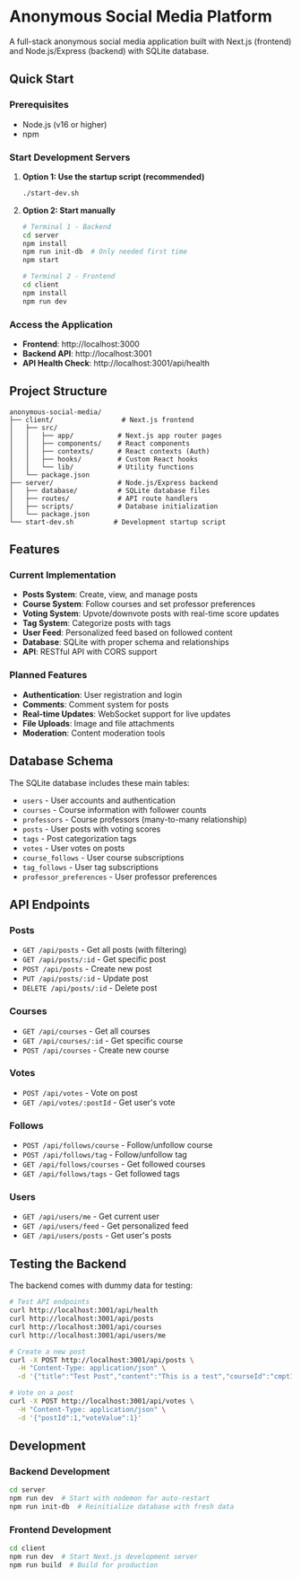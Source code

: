 # Anonymous Social Media Platform

A full-stack anonymous social media application built with Next.js (frontend) and Node.js/Express (backend) with SQLite database.

## Quick Start

### Prerequisites
- Node.js (v16 or higher)
- npm

### Start Development Servers

1. **Option 1: Use the startup script (recommended)**
   ```bash
   ./start-dev.sh
   ```

2. **Option 2: Start manually**
   ```bash
   # Terminal 1 - Backend
   cd server
   npm install
   npm run init-db  # Only needed first time
   npm start

   # Terminal 2 - Frontend  
   cd client
   npm install
   npm run dev
   ```

### Access the Application
- **Frontend**: http://localhost:3000
- **Backend API**: http://localhost:3001
- **API Health Check**: http://localhost:3001/api/health

## Project Structure

```
anonymous-social-media/
├── client/                 # Next.js frontend
│   ├── src/
│   │   ├── app/           # Next.js app router pages
│   │   ├── components/    # React components
│   │   ├── contexts/      # React contexts (Auth)
│   │   ├── hooks/         # Custom React hooks
│   │   └── lib/           # Utility functions
│   └── package.json
├── server/                # Node.js/Express backend
│   ├── database/          # SQLite database files
│   ├── routes/            # API route handlers
│   ├── scripts/           # Database initialization
│   └── package.json
└── start-dev.sh          # Development startup script
```

## Features

### Current Implementation
- **Posts System**: Create, view, and manage posts
- **Course System**: Follow courses and set professor preferences
- **Voting System**: Upvote/downvote posts with real-time score updates
- **Tag System**: Categorize posts with tags
- **User Feed**: Personalized feed based on followed content
- **Database**: SQLite with proper schema and relationships
- **API**: RESTful API with CORS support

### Planned Features
- **Authentication**: User registration and login
- **Comments**: Comment system for posts
- **Real-time Updates**: WebSocket support for live updates
-  **File Uploads**: Image and file attachments
- **Moderation**: Content moderation tools

## Database Schema

The SQLite database includes these main tables:
- `users` - User accounts and authentication
- `courses` - Course information with follower counts
- `professors` - Course professors (many-to-many relationship)
- `posts` - User posts with voting scores
- `tags` - Post categorization tags
- `votes` - User votes on posts
- `course_follows` - User course subscriptions
- `tag_follows` - User tag subscriptions
- `professor_preferences` - User professor preferences

## API Endpoints

### Posts
- `GET /api/posts` - Get all posts (with filtering)
- `GET /api/posts/:id` - Get specific post
- `POST /api/posts` - Create new post
- `PUT /api/posts/:id` - Update post
- `DELETE /api/posts/:id` - Delete post

### Courses
- `GET /api/courses` - Get all courses
- `GET /api/courses/:id` - Get specific course
- `POST /api/courses` - Create new course

### Votes
- `POST /api/votes` - Vote on post
- `GET /api/votes/:postId` - Get user's vote

### Follows
- `POST /api/follows/course` - Follow/unfollow course
- `POST /api/follows/tag` - Follow/unfollow tag
- `GET /api/follows/courses` - Get followed courses
- `GET /api/follows/tags` - Get followed tags

### Users
- `GET /api/users/me` - Get current user
- `GET /api/users/feed` - Get personalized feed
- `GET /api/users/posts` - Get user's posts

## Testing the Backend

The backend comes with dummy data for testing:

```bash
# Test API endpoints
curl http://localhost:3001/api/health
curl http://localhost:3001/api/posts
curl http://localhost:3001/api/courses
curl http://localhost:3001/api/users/me

# Create a new post
curl -X POST http://localhost:3001/api/posts \
  -H "Content-Type: application/json" \
  -d '{"title":"Test Post","content":"This is a test","courseId":"cmpt120"}'

# Vote on a post
curl -X POST http://localhost:3001/api/votes \
  -H "Content-Type: application/json" \
  -d '{"postId":1,"voteValue":1}'
```

## Development

### Backend Development
```bash
cd server
npm run dev  # Start with nodemon for auto-restart
npm run init-db  # Reinitialize database with fresh data
```

### Frontend Development
```bash
cd client
npm run dev  # Start Next.js development server
npm run build  # Build for production
```
